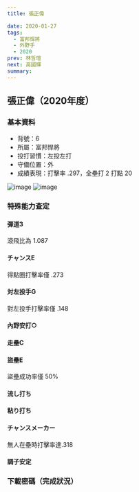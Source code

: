 ```yaml
---
title: 張正偉

date: 2020-01-27
tags:
  - 富邦悍將
  - 外野手
  - 2020
prev: 林哲瑄
next: 高國輝
summary: 
---
```


## 張正偉（2020年度）

### 基本資料
- 背號：6
- 所屬：富邦悍將
- 投打習慣：左投左打
- 守備位置：外
- 成績表現：打擊率 .297，全壘打 2 打點 20

![image](https://i.imgur.com/WDZ0eWj.jpg)
![image](https://i.imgur.com/goJyj3s.jpg)

### 特殊能力查定
#### 彈道3
滾飛比為 1.087
#### チャンスE
得點圈打擊率僅 .273
#### 対左投手G
對左投手打擊率僅 .148
#### 內野安打○
#### 走壘C
#### 盜壘E
盜壘成功率僅 50%
#### 流し打ち
#### 粘り打ち
#### チャンスメーカー
無人在壘時打擊率達.318
#### 調子安定

### 下載密碼（完成狀況）


